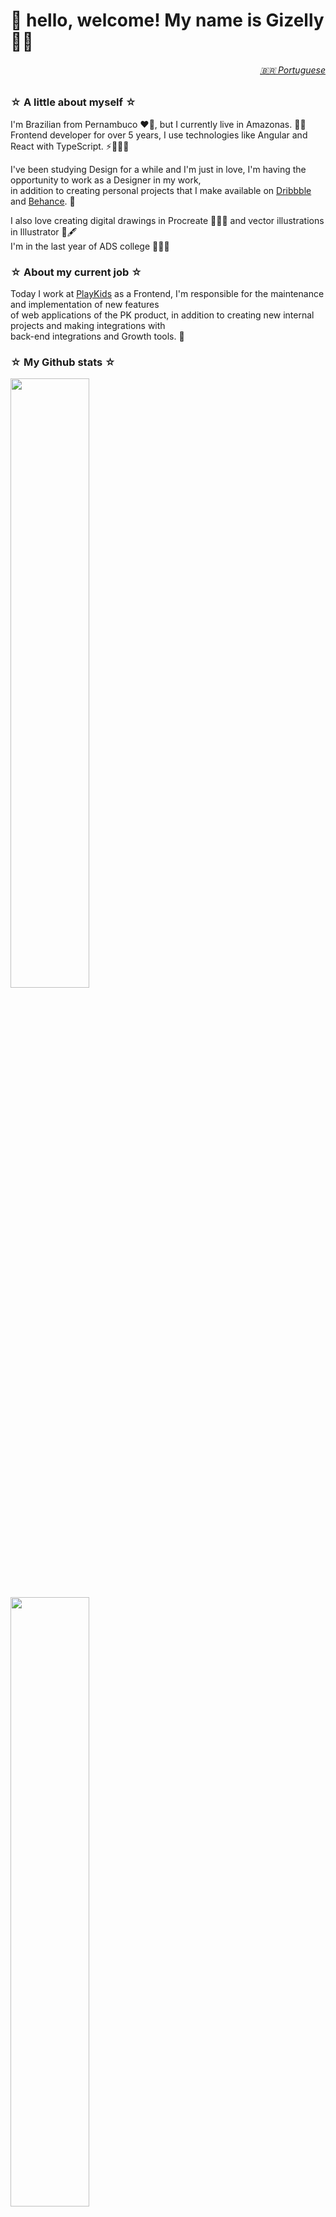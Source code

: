 # 🌸 hello, welcome! My name is Gizelly 🤗💖 


<h6 align="right">
  <a href="https://github.com/gizellysteffanny/gizellysteffanny/blob/main/pt/README.md"> 🇧🇷 Portuguese</a>
</h6>

### ☆ A little about myself ☆ 
I'm Brazilian from Pernambuco ❤️🌵, but I currently live in Amazonas. 🌳🐬 <br>
Frontend developer for over 5 years, I use technologies like Angular and React with TypeScript. ⚡️👩🏻‍💻 <br>

I've been studying Design for a while and I'm just in love, I'm having the opportunity to work as a Designer in my work,<br> 
in addition to creating personal projects that I make available on [Dribbble](https://dribbble.com/gizlly) and [Behance](https://www.behance.net/gizlly). 💖 <br>

I also love creating digital drawings in Procreate 💜✍🏻 and vector illustrations in Illustrator 🧡🖋 <br>
I'm in the last year of ADS college 👩🏻‍🎓

### ☆ About my current job ☆ 
Today I work at [PlayKids](https://playkids.com) as a Frontend, I'm responsible for the maintenance and implementation of new features <br>of web applications of the PK product, in addition to creating new internal projects and making integrations with<br> back-end integrations and Growth tools. 💼


### ☆ My Github stats ☆ 
<div>
  <a href="https://github.com/gizellysteffanny">
    <img height="50%" src="https://github-readme-stats.vercel.app/api?username=gizellysteffanny&show_icons=true&theme=radical&include_all_commits=true&count_private=true&hide=issues" />
    <img height="50%" src="https://github-readme-stats.vercel.app/api/top-langs/?username=gizellysteffanny&layout=compact&langs_count=7&theme=radical" />
  </a>
</div>


### ☆ You can find me here ☆ 
<a href="mailto:gizellysteffanny@gmail.com">
  <img height="32" src="https://img.shields.io/badge/Gmail-D14836?style=for-the-badge&logo=gmail&logoColor=white">
</a>
<a href="https://www.instagram.com/uxgizlly">
  <img height="32" src="https://img.shields.io/badge/Instagram-E4405F?style=for-the-badge&logo=instagram&logoColor=white">
</a>
<a href="https://www.linkedin.com/in/gizellysteffanny/">
  <img height="32" src="https://img.shields.io/badge/LinkedIn-0077B5?style=for-the-badge&logo=linkedin&logoColor=white">
</a>
<a href="https://gizlly.medium.com">
  <img height="32" src="https://img.shields.io/badge/Medium-12100E?style=for-the-badge&logo=medium&logoColor=white">
</a>
<a href="https://codepen.io/gizellysteffanny">
  <img height="32" src="https://img.shields.io/badge/Codepen-000000?style=for-the-badge&logo=codepen&logoColor=white">
</a>
